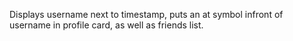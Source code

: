 Displays username next to timestamp, puts an at symbol infront of username in profile card, as well as friends list.
